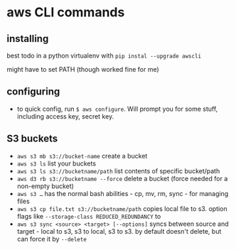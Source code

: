 # aws CLI commands

## installing
best todo in a python virtualenv with `pip instal --upgrade awscli`

might have to set PATH (though worked fine for me)

## configuring
* to quick config, run `$ aws configure`. Will prompt you for some stuff, including access key, secret key.

## S3 buckets

* `aws s3 mb s3://bucket-name` create a bucket
* `aws s3 ls` list your buckets
* `aws s3 ls s3://bucketname/path` list contents of specific bucket/path
* `aws d3 rb s3://bucketname --force` delete a bucket (force needed for a non-empty bucket)
* `aws s3 …` has the normal bash abilities - cp, mv, rm, sync - for managing files
* `aws s3 cp file.txt s3://bucketname/path` copies local file to s3. option flags like `--storage-class REDUCED_REDUNDANCY` to
* `aws s3 sync <source> <target> [--options]` syncs between source and target - local to s3, s3 to local, s3 to s3. by default doesn't delete, but can force it by `--delete`
